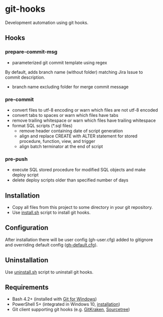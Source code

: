 # git-hooks

Development automation using git hooks.

## Hooks

### prepare-commit-msg

* parameterized git commit template using regex  

By default, adds branch name (without folder) matching Jira Issue to commit description.

* branch name excluding folder for merge commit message

### pre-commit

* convert files to utf-8 encoding or warn which files are not utf-8 encoded
* convert tabs to spaces or warn which files have tabs
* remove trailing whitespace or warn which files have trailing whitespace
* format SQL scripts (\*.sql files)
  - remove header containing date of script generation
  - align and replace CREATE with ALTER statement for stored procedure, function, view, and trigger
  - align batch terminator at the end of script

### pre-push

* execute SQL stored procedure for modified SQL objects and make deploy script
* delete deploy scripts older than specified number of days

## Installation

* Copy all files from this project to some directory in your git repository.
* Use [install.sh](install.sh) script to install git hooks.

## Configuration

After installation there will be user config (gh-user.cfg) added to gitignore and overriding default config ([gh-default.cfg](gh-default.cfg)).

## Uninstallation

Use [uninstall.sh](uninstall.sh) script to uninstall git hooks.

## Requirements

* Bash 4.2+ (installed with [Git for Windows](https://git-scm.com/downloads))
* PowerShell 5+ (integrated in Windows 10, [installation](https://docs.microsoft.com/en-us/powershell/scripting/install/installing-powershell))
* Git client supporting git hooks (e.g. [GitKraken](https://www.gitkraken.com/download), [Sourcetree](https://www.sourcetreeapp.com))
